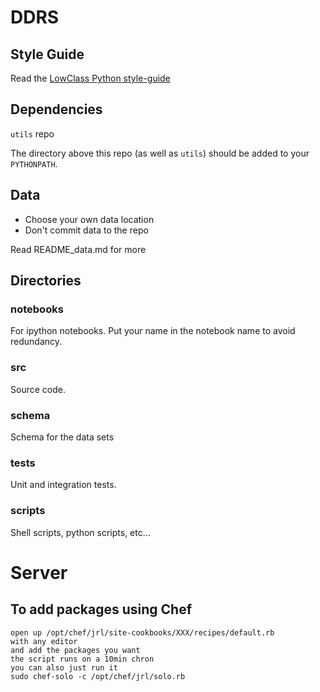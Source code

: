 DDRS
====

Style Guide
-----------

Read the [LowClass Python style-guide](http://columbia-applied-data-science.github.io/pages/lowclass-python-style-guide.html)

Dependencies
------------
`utils` repo 

The directory above this repo (as well as `utils`) should be added to your `PYTHONPATH`.

Data
----
* Choose your own data location
* Don't commit data to the repo

Read README_data.md for more

Directories
-----------

### notebooks
For ipython notebooks.  Put your name in the notebook name to avoid redundancy.

### src
Source code.

### schema
Schema for the data sets

### tests
Unit and integration tests.

### scripts
Shell scripts, python scripts, etc...


Server
======

To add packages using Chef
--------------------------

    open up /opt/chef/jrl/site-cookbooks/XXX/recipes/default.rb
    with any editor
    and add the packages you want
    the script runs on a 10min chron
    you can also just run it
    sudo chef-solo -c /opt/chef/jrl/solo.rb

